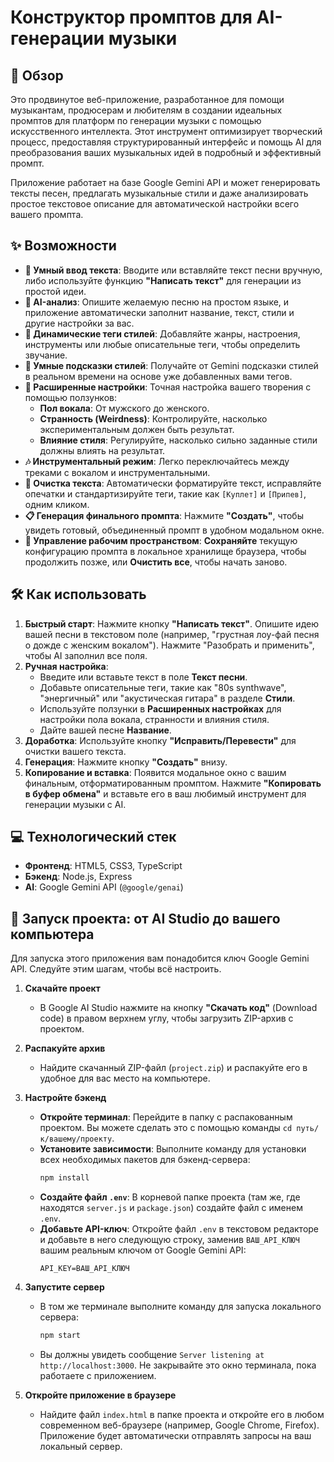 # Конструктор промптов для AI-генерации музыки

## 🚀 Обзор

Это продвинутое веб-приложение, разработанное для помощи музыкантам, продюсерам и любителям в создании идеальных промптов для платформ по генерации музыки с помощью искусственного интеллекта. Этот инструмент оптимизирует творческий процесс, предоставляя структурированный интерфейс и помощь AI для преобразования ваших музыкальных идей в подробный и эффективный промпт.

Приложение работает на базе Google Gemini API и может генерировать тексты песен, предлагать музыкальные стили и даже анализировать простое текстовое описание для автоматической настройки всего вашего промпта.

## ✨ Возможности

*   **📝 Умный ввод текста**: Вводите или вставляйте текст песни вручную, либо используйте функцию **"Написать текст"** для генерации из простой идеи.
*   **🤖 AI-анализ**: Опишите желаемую песню на простом языке, и приложение автоматически заполнит название, текст, стили и другие настройки за вас.
*   **🎨 Динамические теги стилей**: Добавляйте жанры, настроения, инструменты или любые описательные теги, чтобы определить звучание.
*   **🧠 Умные подсказки стилей**: Получайте от Gemini подсказки стилей в реальном времени на основе уже добавленных вами тегов.
*   **🔧 Расширенные настройки**: Точная настройка вашего творения с помощью ползунков:
    *   **Пол вокала**: От мужского до женского.
    *   **Странность (Weirdness)**: Контролируйте, насколько экспериментальным должен быть результат.
    *   **Влияние стиля**: Регулируйте, насколько сильно заданные стили должны влиять на результат.
*   **🎶 Инструментальный режим**: Легко переключайтесь между треками с вокалом и инструментальными.
*   **🧼 Очистка текста**: Автоматически форматируйте текст, исправляйте опечатки и стандартизируйте теги, такие как `[Куплет]` и `[Припев]`, одним кликом.
*   **📋 Генерация финального промпта**: Нажмите **"Создать"**, чтобы увидеть готовый, объединенный промпт в удобном модальном окне.
*   **💾 Управление рабочим пространством**: **Сохраняйте** текущую конфигурацию промпта в локальное хранилище браузера, чтобы продолжить позже, или **Очистить все**, чтобы начать заново.

## 🛠️ Как использовать

1.  **Быстрый старт**: Нажмите кнопку **"Написать текст"**. Опишите идею вашей песни в текстовом поле (например, "грустная лоу-фай песня о дожде с женским вокалом"). Нажмите "Разобрать и применить", чтобы AI заполнил все поля.
2.  **Ручная настройка**:
    *   Введите или вставьте текст в поле **Текст песни**.
    *   Добавьте описательные теги, такие как "80s synthwave", "энергичный" или "акустическая гитара" в разделе **Стили**.
    *   Используйте ползунки в **Расширенных настройках** для настройки пола вокала, странности и влияния стиля.
    *   Дайте вашей песне **Название**.
3.  **Доработка**: Используйте кнопку **"Исправить/Перевести"** для очистки вашего текста.
4.  **Генерация**: Нажмите кнопку **"Создать"** внизу.
5.  **Копирование и вставка**: Появится модальное окно с вашим финальным, отформатированным промптом. Нажмите **"Копировать в буфер обмена"** и вставьте его в ваш любимый инструмент для генерации музыки с AI.

## 💻 Технологический стек

*   **Фронтенд**: HTML5, CSS3, TypeScript
*   **Бэкенд**: Node.js, Express
*   **AI**: Google Gemini API (`@google/genai`)

## 🚀 Запуск проекта: от AI Studio до вашего компьютера

Для запуска этого приложения вам понадобится ключ Google Gemini API. Следуйте этим шагам, чтобы всё настроить.

1.  **Скачайте проект**
    *   В Google AI Studio нажмите на кнопку **"Скачать код"** (Download code) в правом верхнем углу, чтобы загрузить ZIP-архив с проектом.

2.  **Распакуйте архив**
    *   Найдите скачанный ZIP-файл (`project.zip`) и распакуйте его в удобное для вас место на компьютере.

3.  **Настройте бэкенд**
    *   **Откройте терминал**: Перейдите в папку с распакованным проектом. Вы можете сделать это с помощью команды `cd путь/к/вашему/проекту`.
    *   **Установите зависимости**: Выполните команду для установки всех необходимых пакетов для бэкенд-сервера:
        ```bash
        npm install
        ```
    *   **Создайте файл `.env`**: В корневой папке проекта (там же, где находятся `server.js` и `package.json`) создайте файл с именем `.env`.
    *   **Добавьте API-ключ**: Откройте файл `.env` в текстовом редакторе и добавьте в него следующую строку, заменив `ВАШ_API_КЛЮЧ` вашим реальным ключом от Google Gemini API:
        ```
        API_KEY=ВАШ_API_КЛЮЧ
        ```

4.  **Запустите сервер**
    *   В том же терминале выполните команду для запуска локального сервера:
        ```bash
        npm start
        ```
    *   Вы должны увидеть сообщение `Server listening at http://localhost:3000`. Не закрывайте это окно терминала, пока работаете с приложением.

5.  **Откройте приложение в браузере**
    *   Найдите файл `index.html` в папке проекта и откройте его в любом современном веб-браузере (например, Google Chrome, Firefox). Приложение будет автоматически отправлять запросы на ваш локальный сервер.
